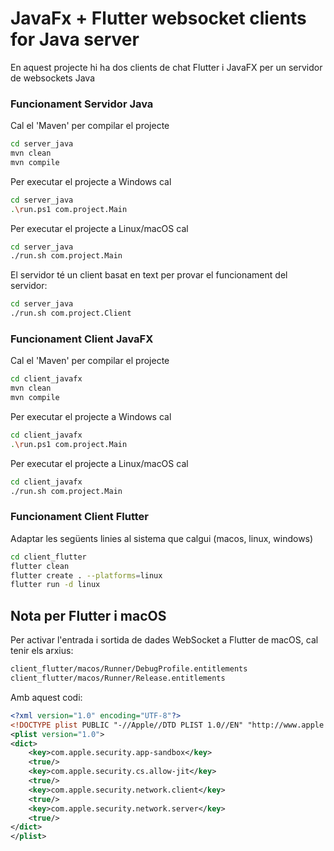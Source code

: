 # JavaFx + Flutter websocket clients for Java server
 
En aquest projecte hi ha dos clients de chat Flutter i JavaFX per un servidor de websockets Java

### Funcionament Servidor Java ###

Cal el 'Maven' per compilar el projecte
```bash
cd server_java
mvn clean
mvn compile
```

Per executar el projecte a Windows cal
```bash
cd server_java
.\run.ps1 com.project.Main
```

Per executar el projecte a Linux/macOS cal
```bash
cd server_java
./run.sh com.project.Main
```

El servidor té un client basat en text per provar el funcionament del servidor:
```bash
cd server_java
./run.sh com.project.Client
```

### Funcionament Client JavaFX ###

Cal el 'Maven' per compilar el projecte
```bash
cd client_javafx
mvn clean
mvn compile
```

Per executar el projecte a Windows cal
```bash
cd client_javafx
.\run.ps1 com.project.Main
```

Per executar el projecte a Linux/macOS cal
```bash
cd client_javafx
./run.sh com.project.Main
```

### Funcionament Client Flutter ###
Adaptar les següents linies al sistema que calgui (macos, linux, windows)
```bash
cd client_flutter
flutter clean
flutter create . --platforms=linux
flutter run -d linux
```

## Nota per Flutter i macOS

Per activar l'entrada i sortida de dades WebSocket a Flutter de macOS, cal tenir els arxius:

```bash
client_flutter/macos/Runner/DebugProfile.entitlements
client_flutter/macos/Runner/Release.entitlements
```

Amb aquest codi:
```xml
<?xml version="1.0" encoding="UTF-8"?>
<!DOCTYPE plist PUBLIC "-//Apple//DTD PLIST 1.0//EN" "http://www.apple.com/DTDs/PropertyList-1.0.dtd">
<plist version="1.0">
<dict>
	<key>com.apple.security.app-sandbox</key>
	<true/>
	<key>com.apple.security.cs.allow-jit</key>
	<true/>
	<key>com.apple.security.network.client</key>
	<true/>
	<key>com.apple.security.network.server</key>
	<true/>
</dict>
</plist>
```